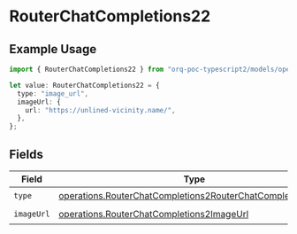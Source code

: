 # RouterChatCompletions22

## Example Usage

```typescript
import { RouterChatCompletions22 } from "orq-poc-typescript2/models/operations";

let value: RouterChatCompletions22 = {
  type: "image_url",
  imageUrl: {
    url: "https://unlined-vicinity.name/",
  },
};
```

## Fields

| Field                                                                                                                                    | Type                                                                                                                                     | Required                                                                                                                                 | Description                                                                                                                              |
| ---------------------------------------------------------------------------------------------------------------------------------------- | ---------------------------------------------------------------------------------------------------------------------------------------- | ---------------------------------------------------------------------------------------------------------------------------------------- | ---------------------------------------------------------------------------------------------------------------------------------------- |
| `type`                                                                                                                                   | [operations.RouterChatCompletions2RouterChatCompletionsType](../../models/operations/routerchatcompletions2routerchatcompletionstype.md) | :heavy_check_mark:                                                                                                                       | N/A                                                                                                                                      |
| `imageUrl`                                                                                                                               | [operations.RouterChatCompletions2ImageUrl](../../models/operations/routerchatcompletions2imageurl.md)                                   | :heavy_check_mark:                                                                                                                       | N/A                                                                                                                                      |